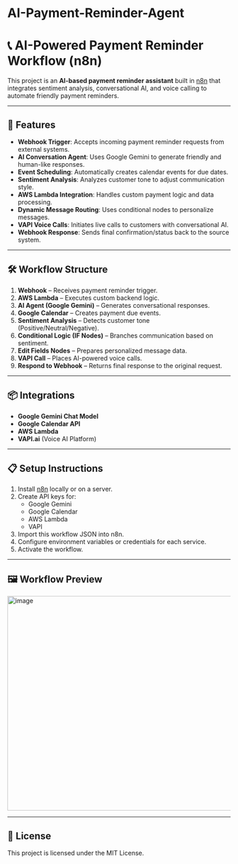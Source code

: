 # AI-Payment-Reminder-Agent

# 📞 AI-Powered Payment Reminder Workflow (n8n)

This project is an **AI-based payment reminder assistant** built in [n8n](https://n8n.io/) that integrates sentiment analysis, conversational AI, and voice calling to automate friendly payment reminders.

---

## 🚀 Features
- **Webhook Trigger**: Accepts incoming payment reminder requests from external systems.
- **AI Conversation Agent**: Uses Google Gemini to generate friendly and human-like responses.
- **Event Scheduling**: Automatically creates calendar events for due dates.
- **Sentiment Analysis**: Analyzes customer tone to adjust communication style.
- **AWS Lambda Integration**: Handles custom payment logic and data processing.
- **Dynamic Message Routing**: Uses conditional nodes to personalize messages.
- **VAPI Voice Calls**: Initiates live calls to customers with conversational AI.
- **Webhook Response**: Sends final confirmation/status back to the source system.

---

## 🛠 Workflow Structure
1. **Webhook** – Receives payment reminder trigger.
2. **AWS Lambda** – Executes custom backend logic.
3. **AI Agent (Google Gemini)** – Generates conversational responses.
4. **Google Calendar** – Creates payment due events.
5. **Sentiment Analysis** – Detects customer tone (Positive/Neutral/Negative).
6. **Conditional Logic (IF Nodes)** – Branches communication based on sentiment.
7. **Edit Fields Nodes** – Prepares personalized message data.
8. **VAPI Call** – Places AI-powered voice calls.
9. **Respond to Webhook** – Returns final response to the original request.

---

## 📦 Integrations
- **Google Gemini Chat Model**
- **Google Calendar API**
- **AWS Lambda**
- **VAPI.ai** (Voice AI Platform)

---

## 📋 Setup Instructions
1. Install [n8n](https://docs.n8n.io/getting-started/installation/) locally or on a server.
2. Create API keys for:
   - Google Gemini
   - Google Calendar
   - AWS Lambda
   - VAPI
3. Import this workflow JSON into n8n.
4. Configure environment variables or credentials for each service.
5. Activate the workflow.

---

## 🖼 Workflow Preview
<img width="1429" height="484" alt="image" src="https://github.com/user-attachments/assets/dfc6b8b2-a5c6-4ac6-9419-ab04bbbf840b" />


---

## 📜 License
This project is licensed under the MIT License.


